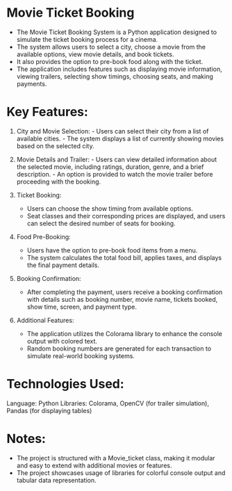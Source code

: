 # Movie Ticket Booking

- The Movie Ticket Booking System is a Python application designed to simulate the ticket booking process for a cinema. 
- The system allows users to select a city, choose a movie from the available options, view movie details, and book tickets.
- It also provides the option to pre-book food along with the ticket.
- The application includes features such as displaying movie information, viewing trailers, selecting show timings, choosing seats, and making payments.

# Key Features:

1. City and Movie Selection:
       - Users can select their city from a list of available cities.
       - The system displays a list of currently showing movies based on the selected city.

2. Movie Details and Trailer:
       - Users can view detailed information about the selected movie, including ratings, duration, genre, and a brief description.
       - An option is provided to watch the movie trailer before proceeding with the booking.

3. Ticket Booking:
      - Users can choose the show timing from available options.
      - Seat classes and their corresponding prices are displayed, and users can select the desired number of seats for booking.

4. Food Pre-Booking:
      - Users have the option to pre-book food items from a menu.
      - The system calculates the total food bill, applies taxes, and displays the final payment details.

5. Booking Confirmation:
      - After completing the payment, users receive a booking confirmation with details such as booking number, movie name, tickets booked, show time, screen, and payment type.

6. Additional Features:
      - The application utilizes the Colorama library to enhance the console output with colored text.
      - Random booking numbers are generated for each transaction to simulate real-world booking systems.

# Technologies Used:
  Language: Python
  Libraries: Colorama, OpenCV (for trailer simulation), Pandas (for displaying tables)


# Notes:
- The project is structured with a Movie_ticket class, making it modular and easy to extend with additional movies or features.
- The project showcases usage of libraries for colorful console output and tabular data representation.




